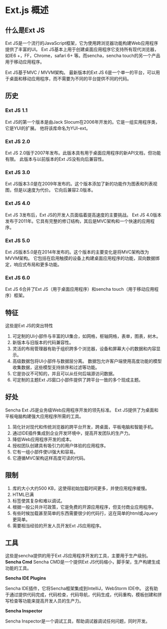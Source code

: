 # Ext.js 概述



## 什么是Ext JS

Ext JS是一个流行的JavaScript框架，它为使用跨浏览器功能构建Web应用程序提供了丰富的UI。 Ext JS基本上用于创建桌面应用程序它支持所有现代浏览器，如IE6 +，FF，Chrome，safari 6+ 等。而sencha，sencha touch的另一个产品用于移动应用程序。

Ext JS基于MVC / MVVM架构。 最新版本的Ext JS 6是一个单一的平台，可以用于桌面和移动应用程序，而不需要为不同的平台提供不同的代码。

## 历史

### Ext JS 1.1

Ext JS的第一个版本是由Jack Slocum在2006年开发的。它是一组实用程序类，它是YUI的扩展。 他将该库命名为YUI-ext。

### Ext JS 2.0

Ext JS 2.0版于2007年发布。此版本具有用于桌面应用程序的新API文档，但功能有限。 此版本与以前版本的Ext JS没有向后兼容性。

### Ext JS 3.0

Ext JS版本3.0是在2009年发布的。这个版本添加了新的功能作为图表和列表视图，但是以速度为代价。 它向后兼容2.0版本。

### Ext JS 4.0

Ext JS 3发布后，Ext JS的开发人员面临着提高速度的主要挑战。 Ext JS 4.0版本发布于2011年。它具有完整的修订结构，其后是MVC架构和一个快速的应用程序。

### Ext JS 5.0

Ext JS版本5.0是在2014年发布的。这个版本的主要变化是将MVC架构改为MVVM架构。 它包括在启用触摸的设备上构建桌面应用程序的功能，双向数据绑定，响应式布局和更多功能。

### Ext JS 6.0

Ext JS 6合并了Ext JS（用于桌面应用程序）和sencha touch（用于移动应用程序）框架。

## 特征

这些是Ext JS的突出特性

1. 可定制的UI小部件与丰富的UI集合，如网格，枢轴网格，表单，图表，树木。
2. 新版本与旧版本的代码兼容性。
3. 灵活的布局管理器有助于组织跨多个浏览器，设备和屏幕大小的数据和内容显示。
4. 高级数据包将UI小部件与数据层分离。 数据包允许客户端使用高度功能的模型收集数据，这些模型支持排序和过滤等功能。
5. 它是协议不可知的，并且可以从任何后端源访问数据。
6. 可定制的主题Ext JS窗口小部件提供了跨平台一致的多个现成主题。

## 好处

Sencha Ext JS是业务级Web应用程序开发的领先标准。 Ext JS提供了为桌面和平板电脑构建强大应用程序所需的工具。



1. 简化针对现代和传统浏览器的跨平台开发，跨桌面，平板电脑和智能手机。
2. 通过IDE插件集成到企业开发环境中，提高开发团队的生产力。
3. 降低Web应用程序开发的成本。
4. 授权团队创建具有吸引力的用户体验的应用程序。
5. 它有一组小部件使UI强大和容易。
6. 它遵循MVC架构这样高度可读的代码。

## 限制

1. 库的大小大约500 KB，这使得初始加载时间更多，并使应用程序缓慢。
2. HTML已满
3. 标签使其复杂和难以调试。
4. 根据一般公共许可政策，它是免费的开源应用程序，但支付商业应用程序。
5. 有些时候加载甚至简单的东西需要很少的代码行，这在简单的html或Jquery更简单。
6. 需要相当经验的开发人员开发Ext JS应用程序。

## 工具

这些是sencha提供的用于Ext JS应用程序开发的工具，主要用于生产级别。
**Sencha Cmd**
Sencha CMD是一个提供Ext JS代码缩小，脚手架，生产构建生成功能的工具。



**Sencha IDE Plugins**

Sencha IDE插件，它将Sencha框架集成到IntelliJ，WebStorm IDE中。 这有助于通过提供代码完成，代码检查，代码导航，代码生成，代码重构，模板创建和拼写检查等功能来提高开发人员的生产力。

**Sencha Inspector**

Sencha Inspector是一个调试工具，帮助调试器调试任何问题，同时开发。
